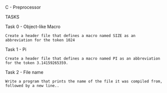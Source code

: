 C - Preprocessor

TASKS

Task 0 - Object-like Macro

	Create a header file that defines a macro named SIZE as an abbreviation for the token 1024

Task 1 - Pi

	Create a header file that defines a macro named PI as an abbreviation for the token 3.14159265359.

Task 2 - File name

	Write a program that prints the name of the file it was compiled from, followed by a new line..
